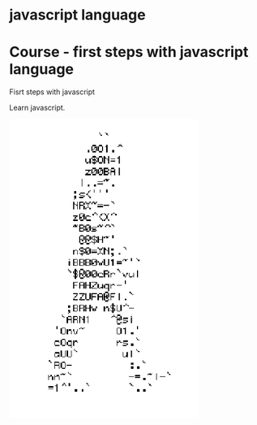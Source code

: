 # javascript language
# Course - first steps with javascript language
Fisrt steps with javascript

Learn javascript.

![HomemLetra](https://github.com/PedroCollin/javascript/blob/main/homem-letra.gif)
